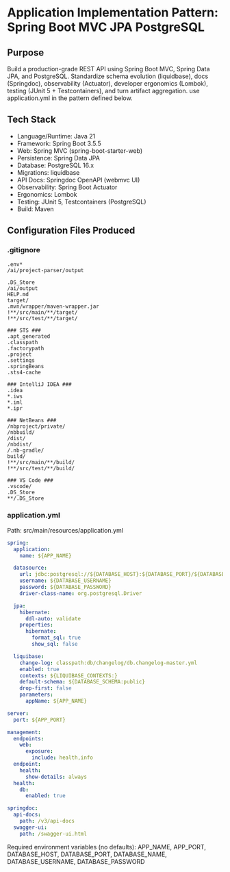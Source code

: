 
# Application Implementation Pattern: Spring Boot MVC JPA PostgreSQL

## Purpose

Build a production-grade REST API using Spring Boot MVC, Spring Data JPA, and PostgreSQL. Standardize schema evolution (liquidbase), docs (Springdoc), observability (Actuator), developer ergonomics (Lombok), testing (JUnit 5 + Testcontainers), and turn artifact aggregation.
use application.yml in the pattern defined below.

## Tech Stack

* Language/Runtime: Java 21
* Framework: Spring Boot 3.5.5
* Web: Spring MVC (spring-boot-starter-web)
* Persistence: Spring Data JPA
* Database: PostgreSQL 16.x
* Migrations: liquidbase
* API Docs: Springdoc OpenAPI (webmvc UI)
* Observability: Spring Boot Actuator
* Ergonomics: Lombok
* Testing: JUnit 5, Testcontainers (PostgreSQL)
* Build: Maven


## Configuration Files Produced 

### .gitignore

```
.env*
/ai/project-parser/output

.DS_Store
/ai/output
HELP.md
target/
.mvn/wrapper/maven-wrapper.jar
!**/src/main/**/target/
!**/src/test/**/target/

### STS ###
.apt_generated
.classpath
.factorypath
.project
.settings
.springBeans
.sts4-cache

### IntelliJ IDEA ###
.idea
*.iws
*.iml
*.ipr

### NetBeans ###
/nbproject/private/
/nbbuild/
/dist/
/nbdist/
/.nb-gradle/
build/
!**/src/main/**/build/
!**/src/test/**/build/

### VS Code ###
.vscode/
.DS_Store
**/.DS_Store

```

### application.yml 

Path: src/main/resources/application.yml

```yaml
spring:
  application:
    name: ${APP_NAME}

  datasource:
    url: jdbc:postgresql://${DATABASE_HOST}:${DATABASE_PORT}/${DATABASE_NAME}
    username: ${DATABASE_USERNAME}
    password: ${DATABASE_PASSWORD}
    driver-class-name: org.postgresql.Driver

  jpa:
    hibernate:
      ddl-auto: validate
    properties:
      hibernate:
        format_sql: true
        show_sql: false

  liquibase:
    change-log: classpath:db/changelog/db.changelog-master.yml
    enabled: true
    contexts: ${LIQUIBASE_CONTEXTS:}
    default-schema: ${DATABASE_SCHEMA:public}
    drop-first: false
    parameters:
      appName: ${APP_NAME}

server:
  port: ${APP_PORT}

management:
  endpoints:
    web:
      exposure:
        include: health,info
  endpoint:
    health:
      show-details: always
  health:
    db:
      enabled: true

springdoc:
  api-docs:
    path: /v3/api-docs
  swagger-ui:
    path: /swagger-ui.html

```

Required environment variables (no defaults):
APP_NAME, APP_PORT, DATABASE_HOST, DATABASE_PORT, DATABASE_NAME, DATABASE_USERNAME, DATABASE_PASSWORD

